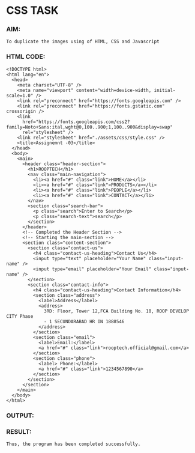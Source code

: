 # CSS TASK

### AIM:

    To duplicate the images using of HTML, CSS and Javascript

### HTML CODE:

    <!DOCTYPE html>
    <html lang="en">
      <head>
        <meta charset="UTF-8" />
        <meta name="viewport" content="width=device-width, initial-scale=1.0" />
        <link rel="preconnect" href="https://fonts.googleapis.com" />
        <link rel="preconnect" href="https://fonts.gstatic.com" crossorigin />
        <link
          href="https://fonts.googleapis.com/css2?family=Noto+Sans:ital,wght@0,100..900;1,100..900&display=swap"
          rel="stylesheet" />
        <link rel="stylesheet" href="./assets/css/style.css" />
        <title>Assignemnt -03</title>
      </head>
      <body>
        <main>
          <header class="header-section">
            <h1>ROOPTECH</h1>
            <nav class="main-navigation">
              <li><a href="#" class="link">HOME</a></li>
              <li><a href="#" class="link">PRODUCTS</a></li>
              <li><a href="#" class="link">PEOPLE</a></li>
              <li><a href="#" class="link">CONTACT</a></li>
            </nav>
            <section class="search-bar">
              <p class="search">Enter to Search</p>
              <p class="search-text">search</p>
            </section>
          </header>
          <!-- Completed the Header Section -->
          <!-- Starting the main-section -->
          <section class="content-section">
            <section class="contact-us">
              <h4 class="contact-us-heading">Contact Us</h4>
              <input type="text" placeholder="Your Name" class="input-name" />
              <input type="email" placeholder="Your Email" class="input-name" />
            </section>
            <section class="contact-info">
              <h4 class="contact-us-heading">Contact Information</h4>
              <section class="address">
                <label>Address</label>
                <address>
                  3RD: Floor, Tower 12,FCA Building No. 18, ROOP DEVELOP CITY Phase
                  - 1 SECUNDARABAD HR IN 1888546
                </address>
              </section>
              <section class="email">
                <label>Email:</label>
                <a href="#" class="link">rooptech.official@gmail.com</a>
              </section>
              <section class="phone">
                <label> Phone:</label>
                <a href="#" class="link">1234567890</a>
              </section>
            </section>
          </section>
        </main>
      </body>
    </html>

### OUTPUT:

### RESULT:

    Thus, the program has been completed successfully.
